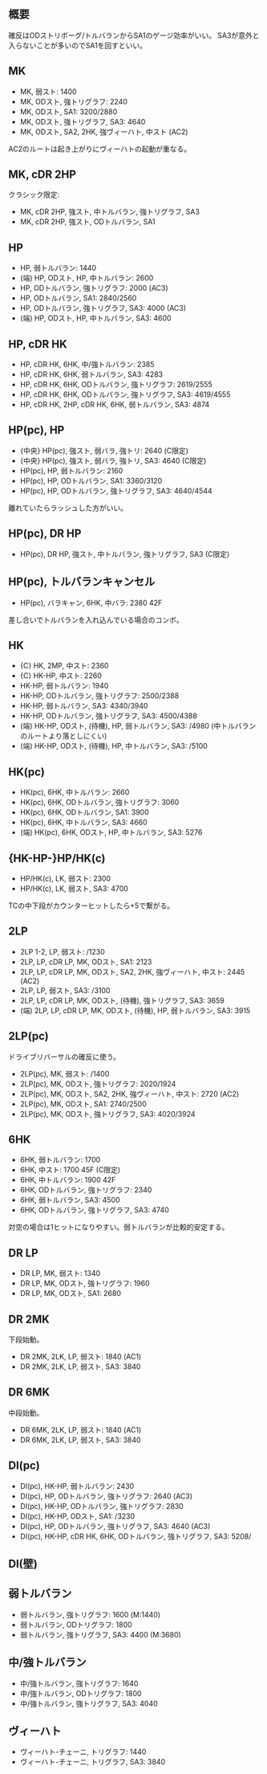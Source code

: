 ## 概要

確反はODストリボーグ/トルバランからSA1のゲージ効率がいい。
SA3が意外と入らないことが多いのでSA1を回すといい。

## MK

- MK, 弱スト: 1400
- MK, ODスト, 強トリグラフ: 2240
- MK, ODスト, SA1: 3200/2880
- MK, ODスト, 強トリグラフ, SA3: 4640
- MK, ODスト, SA2, 2HK, 強ヴィーハト, 中スト (AC2)

AC2のルートは起き上がりにヴィーハトの起動が重なる。

## MK, cDR 2HP

クラシック限定:

- MK, cDR 2HP, 強スト, 中トルバラン, 強トリグラフ, SA3
- MK, cDR 2HP, 強スト, ODトルバラン, SA1

## HP

- HP, 弱トルバラン: 1440
- (端) HP, ODスト, HP, 中トルバラン: 2600
- HP, ODトルバラン, 強トリグラフ: 2000 (AC3)
- HP, ODトルバラン, SA1: 2840/2560
- HP, ODトルバラン, 強トリグラフ, SA3: 4000 (AC3)
- (端) HP, ODスト, HP, 中トルバラン, SA3: 4600

## HP, cDR HK

- HP, cDR HK, 6HK, 中/強トルバラン: 2385
- HP, cDR HK, 6HK, 弱トルバラン, SA3: 4283
- HP, cDR HK, 6HK, ODトルバラン, 強トリグラフ: 2619/2555
- HP, cDR HK, 6HK, ODトルバラン, 強トリグラフ, SA3: 4619/4555
- HP, cDR HK, 2HP, cDR HK, 6HK, 弱トルバラン, SA3: 4874

## HP(pc), HP

- {中央} HP(pc), 強スト, 弱バラ, 強トリ: 2640 (C限定)
- {中央} HP(pc), 強スト, 弱バラ, 強トリ, SA3: 4640 (C限定)
- HP(pc), HP, 弱トルバラン: 2160
- HP(pc), HP, ODトルバラン, SA1: 3360/3120
- HP(pc), HP, ODトルバラン, 強トリグラフ, SA3: 4640/4544

離れていたらラッシュした方がいい。

## HP(pc), DR HP

- HP(pc), DR HP, 強スト, 中トルバラン, 強トリグラフ, SA3 (C限定)

## HP(pc), トルバランキャンセル

- HP(pc), バラキャン, 6HK, 中バラ: 2380 42F

差し合いでトルバランを入れ込んでいる場合のコンボ。

## HK

- {C} HK, 2MP, 中スト: 2360
- {C} HK-HP, 中スト: 2260
- HK-HP, 弱トルバラン: 1940
- HK-HP, ODトルバラン, 強トリグラフ: 2500/2388
- HK-HP, 弱トルバラン, SA3: 4340/3940
- HK-HP, ODトルバラン, 強トリグラフ, SA3: 4500/4388
- (端) HK-HP, ODスト, (待機), HP, 弱トルバラン, SA3: /4980 (中トルバランのルートより落としにくい)
- (端) HK-HP, ODスト, (待機), HP, 中トルバラン, SA3: /5100

## HK(pc)

- HK(pc), 6HK, 中トルバラン: 2660
- HK(pc), 6HK, ODトルバラン, 強トリグラフ: 3060
- HK(pc), 6HK, ODトルバラン, SA1: 3900
- HK(pc), 6HK, 中トルバラン, SA3: 4660
- (端) HK(pc), 6HK, ODスト, HP, 中トルバラン, SA3: 5276

## {HK-HP-}HP/HK(c)

- HP/HK(c), LK, 弱スト: 2300
- HP/HK(c), LK, 弱スト, SA3: 4700

TCの中下段がカウンターヒットしたら+5で繋がる。

## 2LP

- 2LP 1-2, LP, 弱スト: /1230
- 2LP, LP, cDR LP, MK, ODスト, SA1: 2123
- 2LP, LP, cDR LP, MK, ODスト, SA2, 2HK, 強ヴィーハト, 中スト: 2445 (AC2)
- 2LP, LP, 弱スト, SA3: /3100
- 2LP, LP, cDR LP, MK, ODスト, (待機), 強トリグラフ, SA3: 3659
- (端) 2LP, LP, cDR LP, MK, ODスト, (待機), HP, 弱トルバラン, SA3: 3915

## 2LP(pc)

ドライブリバーサルの確反に使う。

- 2LP(pc), MK, 弱スト: /1400
- 2LP(pc), MK, ODスト, 強トリグラフ: 2020/1924
- 2LP(pc), MK, ODスト, SA2, 2HK, 強ヴィーハト, 中スト: 2720 (AC2)
- 2LP(pc), MK, ODスト, SA1: 2740/2500
- 2LP(pc), MK, ODスト, 強トリグラフ, SA3: 4020/3924

## 6HK

- 6HK, 弱トルバラン: 1700
- 6HK, 中スト: 1700 45F (C限定)
- 6HK, 中トルバラン: 1900 42F
- 6HK, ODトルバラン, 強トリグラフ: 2340
- 6HK, 弱トルバラン, SA3: 4500
- 6HK, ODトルバラン, 強トリグラフ, SA3: 4740

対空の場合は1ヒットになりやすい。弱トルバランが比較的安定する。

## DR LP

- DR LP, MK, 弱スト: 1340
- DR LP, MK, ODスト, 強トリグラフ: 1960
- DR LP, MK, ODスト, SA1: 2680

## DR 2MK

下段始動。

- DR 2MK, 2LK, LP, 弱スト: 1840 (AC1)
- DR 2MK, 2LK, LP, 弱スト, SA3: 3840

## DR 6MK

中段始動。

- DR 6MK, 2LK, LP, 弱スト: 1840 (AC1)
- DR 6MK, 2LK, LP, 弱スト, SA3: 3840

## DI(pc)

- DI(pc), HK-HP, 弱トルバラン: 2430
- DI(pc), HP, ODトルバラン, 強トリグラフ: 2640 (AC3)
- DI(pc), HK-HP, ODトルバラン, 強トリグラフ: 2830
- DI(pc), HK-HP, ODスト, SA1: /3230
- DI(pc), HP, ODトルバラン, 強トリグラフ, SA3: 4640 (AC3)
- DI(pc), HK-HP, cDR HK, 6HK, ODトルバラン, 強トリグラフ, SA3: 5208/

## DI(壁)

## 弱トルバラン

- 弱トルバラン, 強トリグラフ: 1600 (M:1440)
- 弱トルバラン, ODトリグラフ: 1800
- 弱トルバラン, 強トリグラフ, SA3: 4400 (M:3680)

## 中/強トルバラン

- 中/強トルバラン, 強トリグラフ: 1640
- 中/強トルバラン, ODトリグラフ: 1800
- 中/強トルバラン, 強トリグラフ, SA3: 4040

## ヴィーハト

- ヴィーハト-チェーニ, トリグラフ: 1440
- ヴィーハト-チェーニ, トリグラフ, SA3: 3840
